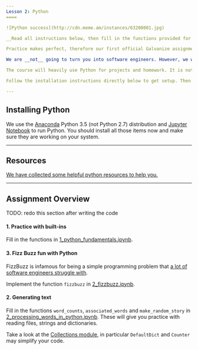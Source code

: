 ```yaml
---
Lesson 2: Python
====

![Python success](http://cdn.meme.am/instances/63208001.jpg)

__Read all instructions below, then fill in the functions provided for you the Jupyter Notebooks.__ 

Practice makes perfect, therefore our first official Galvanize assignments will be just that. Practicing python. In particular we'll be getting more comfortable with Python built-in data structures and functions.

We are __not__ going to turn you into software engineers. However, we will be developing computational thinking. Programming is one manifestation of computational thinking. Programming is the science of abstraction: creating the right model for a problem, representing it in a computer, and then devising appropriate automated techniques to solve the problem within the model. Programming in Python encourages computational thinking at the right level of abstraction.

The course will heavily use Python for projects and homework. It is not necessary to be an expert in Python coming into the course (that is what we will teach you!) but the most familiar with the basics you are, the easier the program will be.

Follow the installation instructions directly below to get setup. Then continue on to the assignments. 

---
```

Installing Python
----

We use the [Anaconda](https://store.continuum.io/cshop/anaconda/) Python 3.5 (not Python 2.7) distribution and [Jupyter Notebook](http://jupyter.org/) to run Python. You should install all those items now and make sure they are working on your system.

---
Resources
----

[We have collected some helpful python resources to help you.](python_resources.ipynb)

----
Assignment Overview
----

TODO: redo this section after writing the code

#### 1. Practice with built-ins

Fill in the functions in [1_python_fundamentals.ipynb](1_python_fundamentals.ipynb).

#### 3. Fizz Buzz fun with Python

FizzBuzz is infamous for being a simple programming problem that [a lot of software
engineers struggle with](http://blog.codinghorror.com/why-cant-programmers-program/).

Implement the function `fizzbuzz` in [2_fizzbuzz.ipynb](2_fizzbuzz.ipynb).
 
#### 2. Generating text

Fill in the functions `word_counts`, `associated_words` and `make_random_story` in [2_processing_words_in_python.ipynb](2_processing_words_in_python.ipynb). These will give you practice with reading files, strings and dictionaries.

Take a look at the [Collections module](https://docs.python.org/2/library/collections.html), in particular `DefaultDict` and `Counter` may simplify your code.
